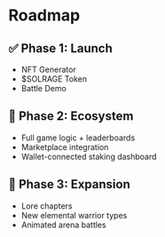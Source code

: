 # Roadmap

## ✅ Phase 1: Launch
- NFT Generator
- $SOLRAGE Token
- Battle Demo

## 🚧 Phase 2: Ecosystem
- Full game logic + leaderboards
- Marketplace integration
- Wallet-connected staking dashboard

## 🔮 Phase 3: Expansion
- Lore chapters
- New elemental warrior types
- Animated arena battles
